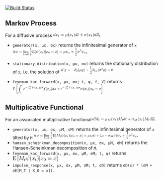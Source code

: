 [![Build Status](https://travis-ci.org/matthieugomez/InfinitesimalGenerators.jl.svg?branch=master)](https://travis-ci.org/matthieugomez/InfinitesimalGenerators.jl)


## Markov Process
For a diffusive process
	<img src="img/dx.png" height ="30%" width = "30%">
- `generator(x, μx, σx)` returns the infinitesimal generator of `x` <img src="img/generator.png" height ="50%" width = "50%">

- `stationary_distribution(x, μx, σx)` returns the stationary distribution of `x`, i.e. the solution of <img src="img/stationary.png" height ="35%" width = "35%">
- `feynman_kac_forward(x, μx, σx; t, ψ, f, V)`	returns <img src="img/feynman_kac.png" height ="60%" width = "60%">

## Multiplicative Functional
For an associated multiplicative functional
<img src="img/dM.png" height ="40%" width = "40%">
- `generator(x, μx, σx, μM, σM)` returns the infinitesimal generator of `x` tilted by `M` <img src="img/generator_tilted.png" height ="70%" width = "70%">
- `hansen_scheinkman_decomposition(x, μx, σx, μM, σM)` returns the Hansen-Scheinkman decomposition of `M`.
- `feynman_kac_forward(x, μx, σx, μM, σM; t, ψ)` returns  <img src="img/feynman_kac_tilded.png" height ="30%" width = "30%">
- `impulse_response(x, μx, σx, μM, σM; t, σD)` returns  `σD(x) * (σM + σE[M_T | X_0 = x])`.

